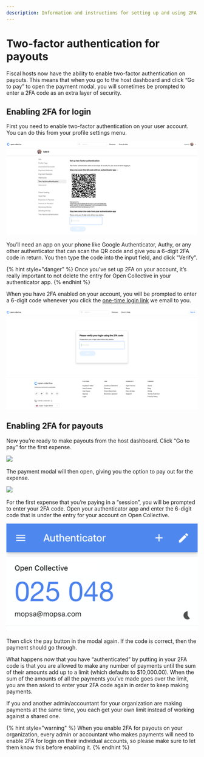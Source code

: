 ```yaml
---
description: Information and instructions for setting up and using 2FA for payouts.
---
```


# Two-factor authentication for payouts

Fiscal hosts now have the ability to enable two-factor authentication on payouts. This means that when you go to the host dashboard and click “Go to pay” to open the payment modal, you will sometimes be prompted to enter a 2FA code as an extra layer of security.

## Enabling 2FA for login

First you need to enable two-factor authentication on your user account. You can do this from your profile settings menu.

![Screenshot of the profile settings menu](../../.gitbook/assets/screenshot-2020-11-20-at-12.39.37.png)

You’ll need an app on your phone like Google Authenticator, Authy, or any other authenticator that can scan the QR code and give you a 6-digit 2FA code in return. You then type the code into the input field, and click "Verify". 

{% hint style="danger" %}
Once you’ve set up 2FA on your account, it’s really important to not delete the entry for Open Collective in your authenticator app.
{% endhint %}

When you have 2FA enabled on your account, you will be prompted to enter a 6-digit code whenever you click the [one-time login link](https://docs.opencollective.com/help/product/log-in-system) we email to you.

![Screenshot of the 2FA login verification](../../.gitbook/assets/screenshot-2020-11-20-at-12.48.45.png)

## Enabling 2FA for payouts

Now you’re ready to make payouts from the host dashboard. Click “Go to pay” for the first expense.

![](https://lh5.googleusercontent.com/tdp0idlc6diklWzZLP7uax3u_a1RV-_k29_u1zV_pBKkKjmPo-BU6HXYjRUXWus9YHMovC2AqDZGewl02HBB8gEzV5uywAjbHU_pZqrCNbcnsALzVYeZIRpaAXvS_XSRmPqfroIV)

The payment modal will then open, giving you the option to pay out for the expense.

![](https://lh5.googleusercontent.com/HCSNhaE1C3-kGsrdXBHvPZnWfCfjE9ba2zSDWx_86nu5htmZOx-9_R058sQQzSkNj0J8viDi6gkjvZSkGJDpB6k6-0K3H8cizVzvMeFC2Brtl1smyUEfeVbiPG8gqgp_K7QTkCkE)

For the first expense that you’re paying in a “session”, you will be prompted to enter your 2FA code. Open your authenticator app and enter the 6-digit code that is under the entry for your account on Open Collective. 

![If you use Google Authenticator, this is what an entry for Open Collective might look like.](../../.gitbook/assets/screenshot-2020-11-20-at-12.58.01.png)

Then click the pay button in the modal again. If the code is correct, then the payment should go through.

What happens now that you have “authenticated” by putting in your 2FA code is that you are allowed to make any number of payments until the sum of their amounts add up to a limit \(which defaults to $10,000.00\). When the sum of the amounts of all the payments you’ve made goes over the limit, you are then asked to enter your 2FA code again in order to keep making payments.

If you and another admin/accountant for your organization are making payments at the same time, you each get your own limit instead of working against a shared one.

{% hint style="warning" %}
When you enable 2FA for payouts on your organization, every admin or accountant who makes payments will need to enable 2FA for login on their individual accounts, so please make sure to let them know this before enabling it.
{% endhint %}

